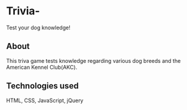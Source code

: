 # Trivia-
Test your dog knowledge!

## About
This triva game tests knowledge regarding various dog breeds and the American Kennel Club(AKC).

## Technologies used
HTML, CSS, JavaScript, jQuery
